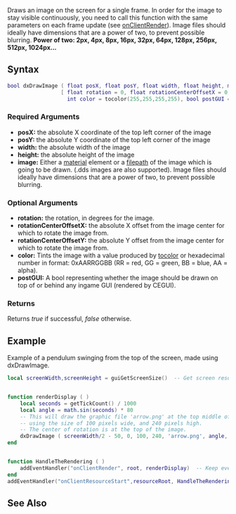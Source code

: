 Draws an image on the screen for a single frame. In order for the image to stay visible continuously, you need to call this function with the same parameters on each frame update (see [onClientRender](/onClientRender.md "wikilink")).
Image files should ideally have dimensions that are a power of two, to prevent possible blurring.
<b>Power of two: 2px, 4px, 8px, 16px, 32px, 64px, 128px, 256px, 512px, 1024px...</b>

Syntax
------

``` lua
bool dxDrawImage ( float posX, float posY, float width, float height, mixed image,
                 [ float rotation = 0, float rotationCenterOffsetX = 0, float rotationCenterOffsetY = 0,
                   int color = tocolor(255,255,255,255), bool postGUI = false ] )
```

### Required Arguments

-   **posX:** the absolute X coordinate of the top left corner of the image
-   **posY:** the absolute Y coordinate of the top left corner of the image
-   **width:** the absolute width of the image
-   **height:** the absolute height of the image
-   **image:** Either a [material](/material.md "wikilink") element or a [filepath](/filepath.md "wikilink") of the image which is going to be drawn. (.dds images are also supported). Image files should ideally have dimensions that are a power of two, to prevent possible blurring.

### Optional Arguments

-   **rotation:** the rotation, in degrees for the image.
-   **rotationCenterOffsetX:** the absolute X offset from the image center for which to rotate the image from.
-   **rotationCenterOffsetY:** the absolute Y offset from the image center for which to rotate the image from.
-   **color:** Tints the image with a value produced by [tocolor](/tocolor.md "wikilink") or hexadecimal number in format: 0xAARRGGBB (RR = red, GG = green, BB = blue, AA = alpha).
-   **postGUI:** A bool representing whether the image should be drawn on top of or behind any ingame GUI (rendered by CEGUI).

### Returns

Returns *true* if successful, *false* otherwise.

Example
-------

Example of a pendulum swinging from the top of the screen, made using dxDrawImage.

``` lua
local screenWidth,screenHeight = guiGetScreenSize()  -- Get screen resolution.


function renderDisplay ( )
    local seconds = getTickCount() / 1000
    local angle = math.sin(seconds) * 80
    -- This will draw the graphic file 'arrow.png' at the top middle of the screen
    -- using the size of 100 pixels wide, and 240 pixels high.
    -- The center of rotation is at the top of the image.
    dxDrawImage ( screenWidth/2 - 50, 0, 100, 240, 'arrow.png', angle, 0, -120 )
end


function HandleTheRendering ( )
    addEventHandler("onClientRender", root, renderDisplay)  -- Keep everything visible with onClientRender.
end
addEventHandler("onClientResourceStart",resourceRoot, HandleTheRendering)
```

See Also
--------
